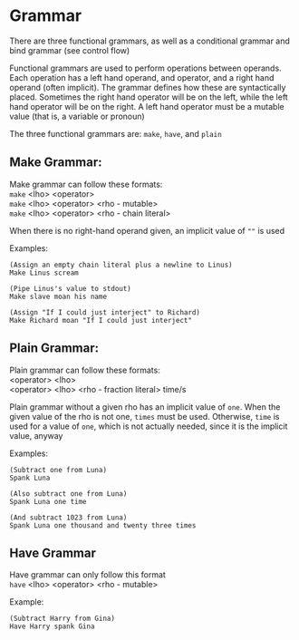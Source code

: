 # Grammar
There are three functional grammars, as well as a conditional grammar and bind
grammar (see control flow)  

Functional grammars are used to perform operations between operands. Each
operation has a left hand operand, and operator, and a right hand operand
(often implicit). The grammar defines how these are syntactically placed.
Sometimes the right hand operator will be on the left, while the left hand
operator will be on the right. A left hand operator must be a mutable value
(that is, a variable or pronoun)

The three functional grammars are: `make`, `have`, and `plain`

## Make Grammar:
Make grammar can follow these formats:  
`make` \<lho\> \<operator\>  
`make` \<lho\> \<operator\> \<rho - mutable\>  
`make` \<lho\> \<operator\> \<rho - chain literal\>  

When there is no right-hand operand given, an implicit value of `""` is used

Examples:  

    (Assign an empty chain literal plus a newline to Linus)
    Make Linus scream
    
	(Pipe Linus's value to stdout)
	Make slave moan his name

	(Assign "If I could just interject" to Richard)
	Make Richard moan "If I could just interject"

## Plain Grammar:
Plain grammar can follow these formats:  
\<operator\> \<lho\>   
\<operator\> \<lho\> \<rho - fraction literal\> time/s  
  
Plain grammar without a given rho has an implicit value of `one`. When the given
value of the rho is not one, `times` must be used. Otherwise, `time` is used
for a value of `one`, which is not actually needed, since it is the implicit
value, anyway  

Examples:  

    (Subtract one from Luna)
	Spank Luna

	(Also subtract one from Luna)
	Spank Luna one time

	(And subtract 1023 from Luna)
    Spank Luna one thousand and twenty three times

## Have Grammar
Have grammar can only follow this format  
`have` \<lho\> \<operator\> \<rho - mutable\>  

Example:  

	(Subtract Harry from Gina)
    Have Harry spank Gina

